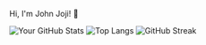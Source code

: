Hi, I'm John Joji! 👋

![Your GitHub Stats](https://github-readme-stats.vercel.app/api?username=J0Hn-git&show_icons=true&theme=tokyonight)
![Top Langs](https://github-readme-stats.vercel.app/api/top-langs/?username=J0Hn-git&layout=compact&theme=tokyonight)
![GitHub Streak](https://streak-stats.demolab.com?user=J0Hn-git&theme=tokyonight&hide_border=true)
